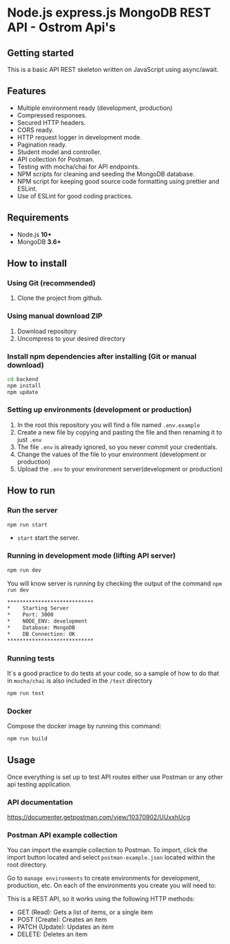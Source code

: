# Node.js express.js MongoDB REST API - Ostrom Api's

## Getting started

This is a basic API REST skeleton written on JavaScript using async/await.



## Features

-   Multiple environment ready (development, production)
-   Compressed responses.
-   Secured HTTP headers.
-   CORS ready.
-   HTTP request logger in development mode.
-   Pagination ready.
-   Student model and controller.
-   API collection for Postman.
-   Testing with mocha/chai for API endpoints.
-   NPM scripts for cleaning and seeding the MongoDB database.
-   NPM script for keeping good source code formatting using prettier and ESLint.
-   Use of ESLint for good coding practices.

## Requirements

-   Node.js **10+**
-   MongoDB **3.6+**


## How to install

### Using Git (recommended)

1.  Clone the project from github.

### Using manual download ZIP

1.  Download repository
2.  Uncompress to your desired directory

### Install npm dependencies after installing (Git or manual download)

```bash
cd backend
npm install
npm update
```

### Setting up environments (development or production)

1.  In the root this repository you will find a file named `.env.example`
2.  Create a new file by copying and pasting the file and then renaming it to just `.env`
3.  The file `.env` is already ignored, so you never commit your credentials.
4.  Change the values of the file to your environment (development or production)
5.  Upload the `.env` to your environment server(development or production)

## How to run

### Run the server 

```bash
npm run start
```

-   `start` start the server.

### Running in development mode (lifting API server)

```bash
npm run dev
```

You will know server is running by checking the output of the command `npm run dev`

```bash
****************************
*    Starting Server
*    Port: 3000
*    NODE_ENV: development
*    Database: MongoDB
*    DB Connection: OK
****************************
```

### Running tests

It´s a good practice to do tests at your code, so a sample of how to do that in `mocha/chai` is also included in the `/test` directory

```bash
npm run test
```

### Docker 

Compose the docker image by running this command:

```bash
npm run build
```


## Usage

Once everything is set up to test API routes either use Postman or any other api testing application.
### API documentation

<https://documenter.getpostman.com/view/10370902/UUxxhUcg>

### Postman API example collection

You can import the example collection to Postman. To import, click the import button located and select `postman-example.json` located within the root directory.

Go to `manage environments` to create environments for development, production, etc. On each of the environments you create you will need to:

This is a REST API, so it works using the following HTTP methods:

-   GET (Read): Gets a list of items, or a single item
-   POST (Create): Creates an item
-   PATCH (Update): Updates an item
-   DELETE: Deletes an item
